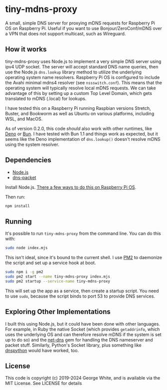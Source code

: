 # tiny-mdns-proxy

A small, simple DNS server for proxying mDNS requests for Raspberry Pi OS on Raspberry Pi. Useful if you want to use Bonjour/ZeroConf/mDNS over a VPN that does not support multicast, such as Wireguard.

## How it works

tiny-mdns-proxy uses Node.js to implement a very simple DNS server using ipv4 UDP socket. The server will accept standard DNS name queries, then use the Node.js `dns.lookup` library method to utilize the underlying operating system name resolvers. Raspberry Pi OS is configured to include the Avahi minimal mdns4 resolver (see `nssswitch.conf`). This means that the operating system will typically resolve local mDNS requests. We can take advantage of this by setting up a custom Top Level Domain, which gets translated to mDNS (.local) for lookups.

I have tested this on a Raspberry Pi running Raspbian versions Stretch, Buster, and Bookworm as well as Ubuntu on various platforms, including WSL, and MacOS.

As of version 0.2.0, this code *should* also work with other runtimes, like [Deno](https://deno.com) or [Bun](https://bun.sh/). I have tested with Bun 1.1 and things work as expected, but it seems like the Deno implementation of `dns.lookup()` doesn't resolve mDNS using the system resolver.

## Dependencies

- [Node.js](https://nodejs.org)
- [dns-packet](https://github.com/mafintosh/dns-packet)

Install Node.js. [There a few ways to do this on Raspberry Pi OS](https://gist.github.com/stonehippo/f4ef8446226101e8bed3e07a58ea512a).

Then run:

```sh
npm install
```

## Running

It's possible to run `tiny-mdns-proxy` from the command line. You can do this with:

```sh
sudo node index.mjs
```

This isn't ideal, since it's bound to the current shell. I use [PM2](https://pm2.io) to daemonize the script and set up a service hook at boot.

```sh
sudo npm i -g pm2
sudo pm2 start --name tiny-mdns-proxy index.mjs
sudo pm2 startup --service-name tiny-mdns-proxy 
``` 

This will set up the app as a service, then create a startup script. You need to use `sudo`, because the script binds to port 53 to provide DNS services.

## Exploring Other Implementations

I built this using Node.js, but it could have been done with other languages. For example, in Ruby the native Socket (which provides `getaddrinfo`, which uses the underlying OS and can therefore resolve mDNS if the system is set up to do so) and the [net-dns](https://github.com/bluemonk/net-dns) gem for handling the DNS nameserver and packet stuff. Similarly, Python's Socket library, plus something like [dnspython](https://pypi.org/project/dnspython/) would have worked, too.

## License

This code is copyright (c) 2019-2024 George White, and is available via the MIT License. See LICENSE for details
